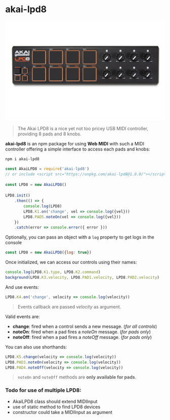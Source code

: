 akai-lpd8
==========

![Akai LPD8](lpd8_web_large.jpg)
> The Akai LPD8 is a nice yet not too pricey USB MIDI controller, providing 8 pads and 8 knobs.

**akai-lpd8** is an npm package for using **Web MIDI** with such a MIDI controller offering a simple interface to access each pads and knobs:
```bash
npm i akai-lpd8
```

```js
const AkaiLPD8 = require('akai-lpd8')
// or include <script src="https://unpkg.com/akai-lpd8@1.0.0/"></script>

const LPD8 = new AkaiLPD8()

LPD8.init()
    .then(() => {
        console.log(LPD8)
        LPD8.K1.on('change', vel => console.log({vel}))
        LPD8.PAD5.noteOn(vel => console.log({vel}))
    })
    .catch(error => console.error({ error }))
```

Optionally, you can pass an object with a `log` property to get logs in the console
```js
const LPD8 = new AkaiLPD8({log: true})
```

Once initialized, we can access our controls using their names:
```js
console.log(LPD8.K1.type, LPD8.K2.command)
background(LPD8.K3.velocity, LPD8.PAD1.velocity, LPD8.PAD2.velocity)
```

And use events:
```js
LPD8.K4.on('change', velocity => console.log(velocity))
```
> Events callback are passed *velocity* as argument.

Valid events are:
- **change**: fired when a control sends a new message. (*for all controls*)
- **noteOn**: fired when a pad fires a *noteOn* message. (*for pads only*)
- **noteOff**: fired when a pad fires a *noteOff* message. (*for pads only*)

You can also use shorthands:
```js
LPD8.K5.change(velocity => console.log(velocity))
LPD8.PAD3.noteOn(velocity => console.log(velocity))
LPD8.PAD4.noteOff(velocity => console.log(velocity))
```
> `noteOn` and `noteOff` methods are **only available for pads**.


### Todo for use of multiple LPD8:
- AkaiLPD8 class should extend MIDIInput
- use of static method to find LPD8 devices
- constructor could take a MIDIInput as argument
